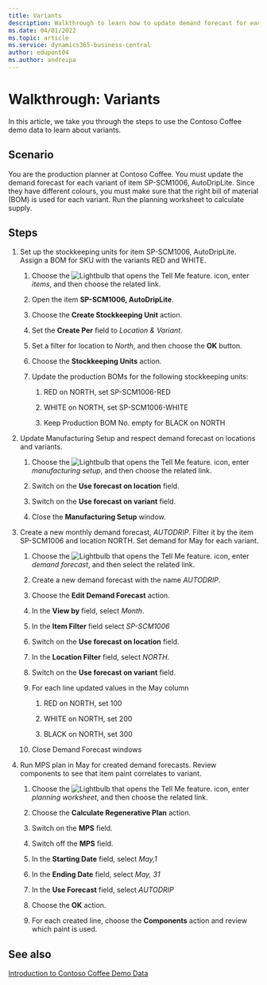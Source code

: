 ```yaml
---
title: Variants
description: Walkthrough to learn how to update demand forecast for each variant of a product in Business Central.
ms.date: 04/01/2022
ms.topic: article
ms.service: dynamics365-business-central
author: edupont04
ms.author: andreipa
---
```


# <a name="walkthrough-variants"></a>Walkthrough: Variants

In this article, we take you through the steps to use the Contoso Coffee demo data to learn about variants.

## <a name="scenario"></a>Scenario

You are the production planner at Contoso Coffee. You must update the demand forecast for each variant of item SP-SCM1006, AutoDripLite. Since they have different colours, you must make sure that the right bill of material (BOM) is used for each variant. Run the planning worksheet to calculate supply.  

## <a name="steps"></a>Steps

1. Set up the stockkeeping units for item SP-SCM1006, AutoDripLite. Assign a BOM for SKU with the variants RED and WHITE.

    1. Choose the ![Lightbulb that opens the Tell Me feature.](../../media/ui-search/search_small.png "Tell me what you want to do") icon, enter *items*, and then choose the related link.  

    2. Open the item **SP-SCM1006, AutoDripLite**.

    3. Choose the **Create Stockkeeping Unit** action.  

    4. Set the **Create Per** field to *Location & Variant*.

    5. Set a filter for location to *North*, and then choose the **OK** button.

    6. Choose the **Stockkeeping Units** action.  

    7. Update the production BOMs for the following stockkeeping units:

        1. RED on NORTH, set SP-SCM1006-RED  

        2. WHITE on NORTH, set SP-SCM1006-WHITE  

        3. Keep Production BOM No. empty for BLACK on NORTH  

2. Update Manufacturing Setup and respect demand forecast on locations and variants.  

    1. Choose the ![Lightbulb that opens the Tell Me feature.](../../media/ui-search/search_small.png "Tell me what you want to do") icon, enter *manufacturing setup*, and then choose the related link.  

    2. Switch on the **Use forecast on location** field.

    3. Switch on the **Use forecast on variant** field.

    4. Close the **Manufacturing Setup** window.

3. Create a new monthly demand forecast, *AUTODRIP*. Filter it by the item SP-SCM1006 and location NORTH. Set demand for May for each variant. 

    1. Choose the ![Lightbulb that opens the Tell Me feature.](../../media/ui-search/search_small.png "Tell me what you want to do") icon, enter *demand forecast*, and then select the related link.

    2. Create a new demand forecast with the name *AUTODRIP*.

    3. Choose the **Edit Demand Forecast** action.

    4. In the **View by** field, select *Month*.

    5. In the **Item Filter** field select *SP-SCM1006*

    6. Switch on the **Use forecast on location** field.

    7. In the **Location Filter** field, select *NORTH*.

    8. Switch on the **Use forecast on variant** field.

    9. For each line updated values in the May column

        1. RED on NORTH, set 100

        2. WHITE on NORTH, set 200

        3. BLACK on NORTH, set 300

    10. Close Demand Forecast windows

4. Run MPS plan in May for created demand forecasts. Review components to see that item paint correlates to variant.

    1. Choose the ![Lightbulb that opens the Tell Me feature.](../../media/ui-search/search_small.png "Tell me what you want to do") icon, enter *planning worksheet*, and then choose the related link.

    2. Choose the **Calculate Regenerative Plan** action.

    3. Switch on the **MPS** field.

    4. Switch off the **MPS** field.

    5. In the **Starting Date** field, select *May,1*

    6. In the **Ending Date** field, select *May, 31*

    7. In the **Use Forecast** field, select *AUTODRIP*

    8. Choose the **OK** action.

    9. For each created line, choose the **Components** action and review which paint is used.  

## <a name="see-also"></a>See also

[Introduction to Contoso Coffee Demo Data](../contoso-coffee-intro.md)  
